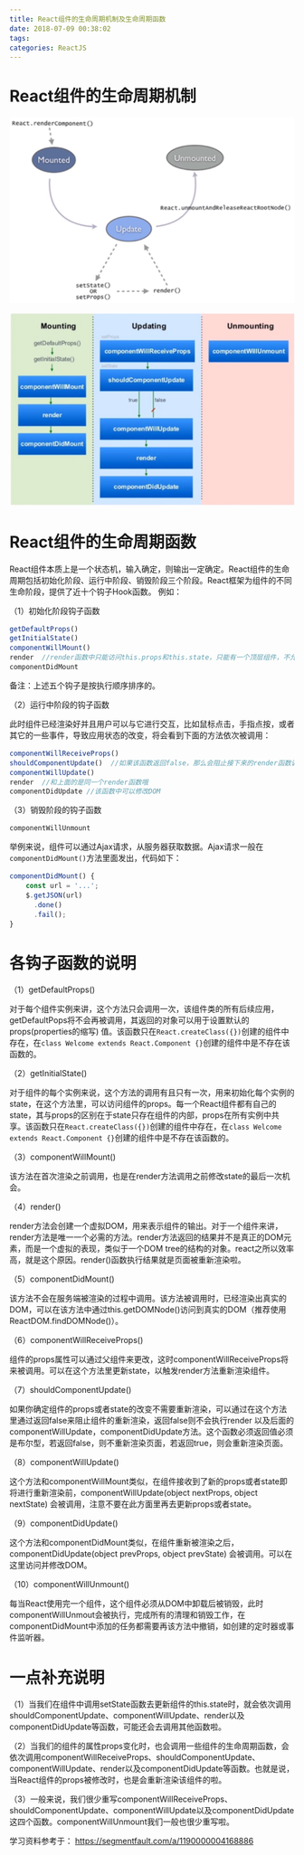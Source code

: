 ```yaml
---
title: React组件的生命周期机制及生命周期函数
date: 2018-07-09 00:38:02
tags:
categories: ReactJS
---
```


# React组件的生命周期机制

![](/images/react_lifecycle_1_1.png)

![](/images/react_lifecycle_1_2.png)

# React组件的生命周期函数

React组件本质上是一个状态机，输入确定，则输出一定确定。React组件的生命周期包括初始化阶段、运行中阶段、销毁阶段三个阶段。React框架为组件的不同生命阶段，提供了近十个钩子Hook函数。 例如：

（1）初始化阶段钩子函数

```javascript
getDefaultProps()
getInitialState()
componentWillMount()
render  //render函数中只能访问this.props和this.state，只能有一个顶层组件，不允许修改状态和DOM输出
componentDidMount
```

备注：上述五个钩子是按执行顺序排序的。

（2）运行中阶段的钩子函数

此时组件已经渲染好并且用户可以与它进行交互，比如鼠标点击，手指点按，或者其它的一些事件，导致应用状态的改变，将会看到下面的方法依次被调用：

```javascript
componentWillReceiveProps()
shouldComponentUpdate()  //如果该函数返回false，那么会阻止接下来的render函数调用
componentWillUpdate()
render  //和上面的是同一个render函数哦
componentDidUpdate //该函数中可以修改DOM
```

（3）销毁阶段的钩子函数

```javascript
componentWillUnmount
```

举例来说，组件可以通过Ajax请求，从服务器获取数据。Ajax请求一般在`componentDidMount()`方法里面发出，代码如下：

```javascript
componentDidMount() {
    const url = '...';
    $.getJSON(url)
      .done()
      .fail();
}
```

# 各钩子函数的说明

（1）getDefaultProps()

对于每个组件实例来讲，这个方法只会调用一次，该组件类的所有后续应用，getDefaultPops将不会再被调用，其返回的对象可以用于设置默认的props(properties的缩写) 值。该函数只在`React.createClass({})`创建的组件中存在，在`class Welcome extends React.Component {}`创建的组件中是不存在该函数的。

（2）getInitialState()

对于组件的每个实例来说，这个方法的调用有且只有一次，用来初始化每个实例的state，在这个方法里，可以访问组件的props。每一个React组件都有自己的state，其与props的区别在于state只存在组件的内部，props在所有实例中共享。该函数只在`React.createClass({})`创建的组件中存在，在`class Welcome extends React.Component {}`创建的组件中是不存在该函数的。

（3）componentWillMount()

该方法在首次渲染之前调用，也是在render方法调用之前修改state的最后一次机会。

（4）render()

render方法会创建一个虚拟DOM，用来表示组件的输出。对于一个组件来讲，render方法是唯一一个必需的方法。render方法返回的结果并不是真正的DOM元素，而是一个虚拟的表现，类似于一个DOM tree的结构的对象。react之所以效率高，就是这个原因。render()函数执行结果就是页面被重新渲染啦。

（5）componentDidMount()

该方法不会在服务端被渲染的过程中调用。该方法被调用时，已经渲染出真实的DOM，可以在该方法中通过this.getDOMNode()访问到真实的DOM（推荐使用ReactDOM.findDOMNode()）。

（6）componentWillReceiveProps()

组件的props属性可以通过父组件来更改，这时componentWillReceiveProps将来被调用。可以在这个方法里更新state，以触发render方法重新渲染组件。

（7）shouldComponentUpdate()

如果你确定组件的props或者state的改变不需要重新渲染，可以通过在这个方法里通过返回false来阻止组件的重新渲染，返回false则不会执行render 以及后面的componentWillUpdate，componentDidUpdate方法。这个函数必须返回值必须是布尔型，若返回false，则不重新渲染页面，若返回true，则会重新渲染页面。

（8）componentWillUpdate()

这个方法和componentWillMount类似，在组件接收到了新的props或者state即将进行重新渲染前，componentWillUpdate(object nextProps, object nextState) 会被调用，注意不要在此方面里再去更新props或者state。

（9）componentDidUpdate()

这个方法和componentDidMount类似，在组件重新被渲染之后，componentDidUpdate(object prevProps, object prevState) 会被调用。可以在这里访问并修改DOM。

（10）componentWillUnmount()

每当React使用完一个组件，这个组件必须从DOM中卸载后被销毁，此时componentWillUnmout会被执行，完成所有的清理和销毁工作，在componentDidMount中添加的任务都需要再该方法中撤销，如创建的定时器或事件监听器。

# 一点补充说明

（1）当我们在组件中调用setState函数去更新组件的this.state时，就会依次调用shouldComponentUpdate、componentWillUpdate、render以及componentDidUpdate等函数，可能还会去调用其他函数啦。

（2）当我们的组件的属性props变化时，也会调用一些组件的生命周期函数，会依次调用componentWillReceiveProps、shouldComponentUpdate、componentWillUpdate、render以及componentDidUpdate等函数。也就是说，当React组件的props被修改时，也是会重新渲染该组件的啦。

（3）一般来说，我们很少重写componentWillReceiveProps、shouldComponentUpdate、componentWillUpdate以及componentDidUpdate这四个函数。componentWillUnmount我们一般也很少重写啦。

学习资料参考于：
https://segmentfault.com/a/1190000004168886
